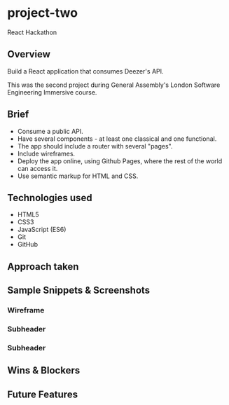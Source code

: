 # project-two
React Hackathon

## Overview
Build a React application that consumes Deezer's API.

This was the second project during General Assembly's London Software Engineering Immersive course.

## Brief
* Consume a public API.
* Have several components - at least one classical and one functional.
* The app should include a router with several "pages".
* Include wireframes.
* Deploy the app online, using Github Pages, where the rest of the world can access it.
* Use semantic markup for HTML and CSS.

## Technologies used
* HTML5
* CSS3
* JavaScript (ES6)
* Git
* GitHub

## Approach taken
### 

## Sample Snippets & Screenshots
### Wireframe

### Subheader

### Subheader


## Wins & Blockers


## Future Features

